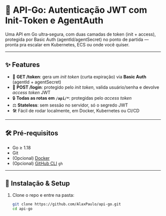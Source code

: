 # 🚀 API-Go: Autenticação JWT com Init‑Token e AgentAuth

Uma API em Go ultra‑segura, com duas camadas de token (init + access), protegida por Basic Auth (agentId/agentSecret) no ponto de partida — pronta pra escalar em Kubernetes, ECS ou onde você quiser.

---

## ✨ Features

- 🔐 **GET /token**: gera um _init token_ (curta expiração) via **Basic Auth** (agentId + agentSecret)
- 🔐 **POST /login**: protegido pelo _init token_, valida usuário/senha e devolve _access token_ JWT
- 🔒 **Todas as rotas em `/api/*`**: protegidas pelo _access token_
- ⚖️ **Stateless**: sem sessão no servidor, só o segredo JWT
- 🛠️ Fácil de rodar localmente, em Docker, Kubernetes ou CI/CD

---

## 🛠️ Pré‑requisitos

- Go ≥ 1.18
- Git
- (Opcional) [Docker](https://www.docker.com/)
- (Opcional) [GitHub CLI](https://cli.github.com/) `gh`

---

## 🚦 Instalação & Setup

1. Clone o repo e entre na pasta:
   ```bash
   git clone https://github.com/AlaxPaulo/api-go.git
   cd api-go
   ```
